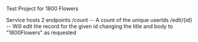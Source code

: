 Test Project for 1800 Flowers

Service hosts 2 endpoints
/count -- A count of the unique userIds
/edit/{id} -- Will edit the record for the given id changing the title and body to "1800Flowers" as requested
